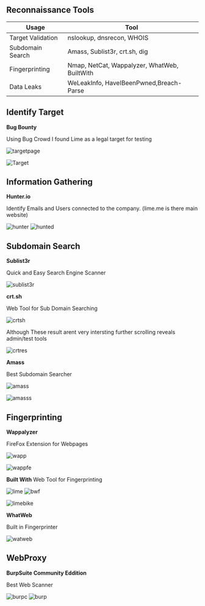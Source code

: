 **Reconnaissance Tools**
---
|Usage |Tool |
|-|-|
|Target Validation|nslookup, dnsrecon, WHOIS|
|Subdomain Search|Amass, Sublist3r, crt.sh, dig|
|Fingerprinting|Nmap, NetCat, Wappalyzer, WhatWeb, BuiltWith|
|Data Leaks|WeLeakInfo, HaveIBeenPwned,Breach-Parse|

**Identify Target**
--
**Bug Bounty**

Using Bug Crowd I found Lime as a legal target for testing

![targetpage](https://user-images.githubusercontent.com/66635295/167045417-dcc30f7b-fca1-4dd4-abbc-ded8cf6706e7.png)

![Target](https://user-images.githubusercontent.com/66635295/167045040-d644645d-7aa2-48bd-903c-b0a870d7f379.png)



**Information Gathering**
--
**Hunter.io**

Identify Emails and Users connected to the company. (lime.me is there main website)

![hunter](https://user-images.githubusercontent.com/66635295/167033436-84a7e7e8-6a55-4c0e-a77b-50b5c5423ccf.png)
![hunted](https://user-images.githubusercontent.com/66635295/167045144-af87b8d8-0d1c-4e61-a031-c5329f3ec13e.png)


**Subdomain Search**
--
**Sublist3r**

Quick and Easy Search Engine Scanner

![sublist3r](https://user-images.githubusercontent.com/66635295/167046003-b6d9165c-75ec-4121-8ce9-d4d9490d61a7.png)


**crt.sh**

Web Tool for Sub Domain Searching

![crtsh](https://user-images.githubusercontent.com/66635295/167046423-e9b78df8-2ff7-49e6-9398-381ca7b8fd4e.png)

Although These result arent very intersting further scrolling reveals admin/test tools

![crtres](https://user-images.githubusercontent.com/66635295/167046580-f4fc7223-40ff-4e80-a2ec-a203323f16a0.png)

**Amass**

Best Subdomain Searcher

![amass](https://user-images.githubusercontent.com/66635295/167051198-d34d6a9e-7f7e-4366-b57d-d0379d1b50f7.png)

![amasss](https://user-images.githubusercontent.com/66635295/167051208-fe5d7e0f-e710-4967-954b-2ed74004e600.png)

**Fingerprinting**
--

**Wappalyzer**

FireFox Extension for Webpages 

![wapp](https://user-images.githubusercontent.com/66635295/167051502-49c3419a-ceaa-4384-bd61-0fbe11f2ab5e.png)

![wappfe](https://user-images.githubusercontent.com/66635295/167051603-fd50e60c-474d-4d00-a71f-1b632c9f9e26.png)

**Built With**
Web Tool for Fingerprinting 

![lime](https://user-images.githubusercontent.com/66635295/167052839-c0443e81-f594-41ca-a574-3ea8282e97ea.png)
![bwf](https://user-images.githubusercontent.com/66635295/167052761-8a4796f8-ee4d-4920-a835-b0651d59383f.png)

![limebike](https://user-images.githubusercontent.com/66635295/167052865-09ff288f-92bd-4b38-92aa-623956e803ab.png)

**WhatWeb**

Built in Fingerprinter

![watweb](https://user-images.githubusercontent.com/66635295/167053852-959911f0-f900-4b3c-be83-c67bf0a2d1f8.png)


**WebProxy**
--
**BurpSuite Community Eddition**

 Best Web Scanner

![burpc](https://user-images.githubusercontent.com/66635295/167054521-db691d40-4fc9-43b2-b16f-84aa65cb7713.png)
![burp](https://user-images.githubusercontent.com/66635295/167054524-1d272368-2f41-4973-9482-7fcf939484b0.png)




